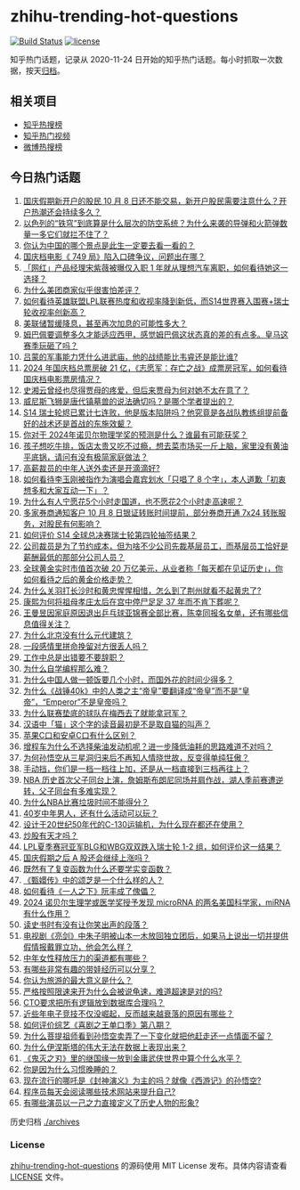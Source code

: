 # zhihu-trending-hot-questions

[![Build Status](https://github.com/justjavac/zhihu-trending-hot-questions/workflows/ci/badge.svg?branch=master)](https://github.com/justjavac/zhihu-trending-hot-questions/actions)
[![license](https://img.shields.io/github/license/justjavac/zhihu-trending-hot-questions)](https://github.com/justjavac/zhihu-trending-hot-questions/blob/master/LICENSE)

知乎热门话题，记录从 2020-11-24
日开始的知乎热门话题。每小时抓取一次数据，按天[归档](./archives)。

## 相关项目

- [知乎热搜榜](https://github.com/justjavac/zhihu-trending-top-search)
- [知乎热门视频](https://github.com/justjavac/zhihu-trending-hot-video)
- [微博热搜榜](https://github.com/justjavac/weibo-trending-hot-search)

## 今日热门话题

<!-- BEGIN -->
<!-- 最后更新时间 Tue Oct 08 2024 09:24:49 GMT+0800 (China Standard Time) -->

1. [国庆假期新开户的股民 10 月 8 日还不能交易，新开户股民需要注意什么？开户热潮还会持续多久？](https://www.zhihu.com/question/767276412)
1. [以色列的“铁穹”到底算是什么层次的防空系统？为什么来袭的导弹和火箭弹数量一多它们就拦不住了？](https://www.zhihu.com/question/747829576)
1. [你认为中国的哪个景点是此生一定要去看一看的？](https://www.zhihu.com/question/665737961)
1. [国庆档电影《 749 局》陷入口碑争议，问题出在哪？](https://www.zhihu.com/question/728854652)
1. [「网红」产品经理宋紫薇被曝仅入职 1 年就从理想汽车离职，如何看待她这一选择？](https://www.zhihu.com/question/759990294)
1. [为什么美团商家似乎很害怕差评？](https://www.zhihu.com/question/750321400)
1. [如何看待英雄联盟LPL联赛热度和收视率降到新低，而S14世界赛入围赛+瑞士轮收视率创新高？](https://www.zhihu.com/question/762589694)
1. [美联储暂缓降息，甚至再次加息的可能性多大？](https://www.zhihu.com/question/752991411)
1. [姆巴佩要调整多久才能适应西甲，感觉姆巴佩这状态真的差的有点多。皇马这赛季玩砸了吗？](https://www.zhihu.com/question/667859938)
1. [吕蒙的军事能力凭什么进武庙，他的战绩能比韦睿还是能比谁?](https://www.zhihu.com/question/477350195)
1. [2024 年国庆档总票房破 21 亿，《志愿军：存亡之战》成票房冠军，如何看待国庆档电影票房情况？](https://www.zhihu.com/question/768281890)
1. [史湘云曾经也尽得贾母的疼爱，但后来贾母为何对她不太在意了？](https://www.zhihu.com/question/664974509)
1. [威尼斯飞狮是唐代镇墓兽的说法确切吗？是哪个学者提出的？](https://www.zhihu.com/question/760719147)
1. [S14 瑞士轮烬已累计七连败，他是版本陷阱吗？他究竟是各战队教练组提前备好的战术还是首战的东施效颦？](https://www.zhihu.com/question/766753543)
1. [你对于 2024年诺贝尔物理学奖的预测是什么？谁最有可能获奖？](https://www.zhihu.com/question/664444634)
1. [孩子想吃牛排，饭店太贵又吃不过瘾，想去菜市场买一斤上脑，家里没有黄油平底锅，请问有没有极简家庭做法？](https://www.zhihu.com/question/361215171)
1. [高薪裁员的中年人送外卖还是开滴滴好?](https://www.zhihu.com/question/614736801)
1. [如何看待李玉刚被指作为演唱会嘉宾划水「只唱了 8 个字」，本人道歉「初衷想多和大家互动一下」？](https://www.zhihu.com/question/752060060)
1. [为什么有人宁愿花5个小时走国道，也不愿花2个小时走高速呢？](https://www.zhihu.com/question/662017658)
1. [多家券商通知客户 10 月 8 日银证转账时间提前，部分券商开通 7x24 转账服务，对股民有何影响？](https://www.zhihu.com/question/771371317)
1. [如何评价 S14 全球总决赛瑞士轮第四轮抽签结果？](https://www.zhihu.com/question/773080310)
1. [公司裁员是为了节约成本，但为啥不少公司先裁基层员工，而基层员工恰好是薪酬最低的那部分公司人员？](https://www.zhihu.com/question/739397731)
1. [全球黄金实时市值首次破 20 万亿美元，从业者称「每天都在见证历史」，你如何看待之后的黄金价格走势？](https://www.zhihu.com/question/757771123)
1. [为什么关羽打长沙时和黄忠惺惺相惜，怎么到了荆州就看不起黄忠了?](https://www.zhihu.com/question/548378741)
1. [康熙为何将祖母孝庄太后在宫中停尸足足 37 年而不肯下葬呢？](https://www.zhihu.com/question/499221047)
1. [王曼昱因家庭原因退出乒乓球亚锦赛全部比赛，陈幸同报名女单，还有哪些信息值得关注？](https://www.zhihu.com/question/769960139)
1. [为什么北京没有什么元代建筑？](https://www.zhihu.com/question/36083684)
1. [一段感情里拼命挽留对方很丢人吗？](https://www.zhihu.com/question/668116598)
1. [工作中总是出错要不要辞职？](https://www.zhihu.com/question/738179508)
1. [为什么自学编程那么难？](https://www.zhihu.com/question/636216382)
1. [为什么中国人做一顿饭要几个小时，而国外花的时间少得多？](https://www.zhihu.com/question/28655927)
1. [为什么《战锤40k》中的人类之主“帝皇”要翻译成“帝皇”而不是“皇帝”，“Emperor”不是皇帝吗？](https://www.zhihu.com/question/664487666)
1. [为什么联赛垫底的球队在梅西去了就能拿冠军？](https://www.zhihu.com/question/757764778)
1. [汉语中「猫」这个字的读音最初是不是取自猫的叫声？](https://www.zhihu.com/question/305221269)
1. [苹果C口和安卓C口有什么区别？](https://www.zhihu.com/question/646909743)
1. [增程车为什么不选择柴油发动机呢？进一步降低油耗的思路难道不对吗？](https://www.zhihu.com/question/665036311)
1. [为何孙悟空从三星洞归来后不再知人情晓世故，反变得单纯狂傲？](https://www.zhihu.com/question/668095492)
1. [手动挡，你们是一档一档往上加，还是从一档直接到三档再往上？](https://www.zhihu.com/question/652616004)
1. [NBA 历史首次父子同台上演，詹姆斯布朗尼同场并肩作战，湖人季前赛遭逆转，父子同台有多难实现？](https://www.zhihu.com/question/768110084)
1. [为什么NBA比赛垃圾时间不能得分？](https://www.zhihu.com/question/406191213)
1. [40岁中年男人，还有什么活动可以玩？](https://www.zhihu.com/question/585551538)
1. [设计于20世纪50年代的C-130运输机，为什么现在都还在使用？](https://www.zhihu.com/question/316386066)
1. [炒股有天才吗？](https://www.zhihu.com/question/347794928)
1. [LPL夏季赛冠亚军BLG和WBG双双跌入瑞士轮 1-2 组，如何评价这一结果？](https://www.zhihu.com/question/767213211)
1. [国庆假期之后 A 股还会继续上涨吗？](https://www.zhihu.com/question/747750897)
1. [既然有了复变函数为什么还要学实变函数？](https://www.zhihu.com/question/599919512)
1. [《甄嬛传》中的颂芝是一个什么样的人？](https://www.zhihu.com/question/546881526)
1. [如何看待《一人之下》阮丰成了傀儡？](https://www.zhihu.com/question/666344250)
1. [2024 诺贝尔生理学或医学奖授予发现 microRNA 的两名美国科学家，miRNA 有什么作用？](https://www.zhihu.com/question/767419651)
1. [读史书时有没有让你笑出声的段落？](https://www.zhihu.com/question/31673647)
1. [电视剧《亮剑》中朱子明被山本一木放回独立团后，如果马上说出一切并提供假情报戴罪立功，他会怎么样？](https://www.zhihu.com/question/531307823)
1. [中年女性释放压力的渠道都有哪些？](https://www.zhihu.com/question/660781071)
1. [有哪些非常有趣的带娃经历可以分享？](https://www.zhihu.com/question/627413806)
1. [你认为旅游的最大意义是什么？](https://www.zhihu.com/question/759183392)
1. [严格按照限速来开为什么会被说龟速，难道超速是对的吗?](https://www.zhihu.com/question/661639652)
1. [CTO要求把所有逻辑放到数据库合理吗？](https://www.zhihu.com/question/661428819)
1. [近些年电子竞技不仅没崛起，反而越来越衰落的原因有哪些？](https://www.zhihu.com/question/730315331)
1. [如何评价综艺《喜剧之王单口季》第八期？](https://www.zhihu.com/question/749886477)
1. [为什么菩提祖师看到孙悟空卖弄了一下变化就把他赶走还一点情面不留？](https://www.zhihu.com/question/667620165)
1. [为什么伊涅斯塔的伟大无法在数据上表现出来？](https://www.zhihu.com/question/278048618)
1. [《鬼灭之刃》里的继国缘一放到金庸武侠世界中算个什么水平？](https://www.zhihu.com/question/666488724)
1. [你是因为什么习惯晚睡的？](https://www.zhihu.com/question/732245137)
1. [现在流行的哪吒是《封神演义》为主的吗？就像《西游记》的孙悟空?](https://www.zhihu.com/question/721533501)
1. [程序员每天会阅读哪些技术网站来提升自己?](https://www.zhihu.com/question/629894384)
1. [有哪些演员以一己之力直接定义了历史人物的形象?](https://www.zhihu.com/question/666213898)

<!-- END -->

历史归档 [./archives](./archives)

### License

[zhihu-trending-hot-questions](https://github.com/justjavac/zhihu-trending-hot-questions)
的源码使用 MIT License 发布。具体内容请查看 [LICENSE](./LICENSE) 文件。

